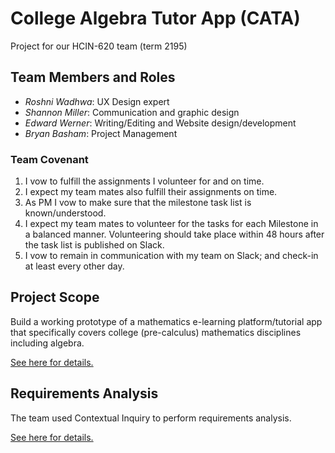 # College Algebra Tutor App (CATA)

Project for our HCIN-620 team (term 2195)

## Team Members and Roles

* _Roshni Wadhwa_: UX Design expert
* _Shannon Miller_: Communication and graphic design
* _Edward Werner_: Writing/Editing and Website design/development
* _Bryan Basham_: Project Management

### Team Covenant

1. I vow to fulfill the assignments I volunteer for and on time.
1. I expect my team mates also fulfill their assignments on time.
1. As PM I vow to make sure that the milestone task list is known/understood.
1. I expect my team mates to volunteer for the tasks for each Milestone in a balanced manner.  Volunteering should take place within 48 hours after the task list is published on Slack.
1.  I vow to remain in communication with my team on Slack; and check-in at least every other day.

## Project Scope

Build a working prototype of a mathematics e-learning platform/tutorial app that specifically
covers college (pre-calculus) mathematics disciplines including algebra.

[See here for details.](./scope.md)

## Requirements Analysis

The team used Contextual Inquiry to perform requirements analysis.

[See here for details.](./analysis.md)
